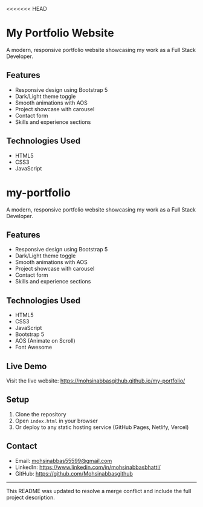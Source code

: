 <<<<<<< HEAD
# My Portfolio Website

A modern, responsive portfolio website showcasing my work as a Full Stack Developer.

## Features
- Responsive design using Bootstrap 5
- Dark/Light theme toggle
- Smooth animations with AOS
- Project showcase with carousel
- Contact form
- Skills and experience sections

## Technologies Used
- HTML5
- CSS3
- JavaScript
# my-portfolio

A modern, responsive portfolio website showcasing my work as a Full Stack Developer.

## Features
- Responsive design using Bootstrap 5
- Dark/Light theme toggle
- Smooth animations with AOS
- Project showcase with carousel
- Contact form
- Skills and experience sections

## Technologies Used
- HTML5
- CSS3
- JavaScript
- Bootstrap 5
- AOS (Animate on Scroll)
- Font Awesome

## Live Demo
Visit the live website: https://mohsinabbasgithub.github.io/my-portfolio/

## Setup
1. Clone the repository
2. Open `index.html` in your browser
3. Or deploy to any static hosting service (GitHub Pages, Netlify, Vercel)

## Contact
- Email: mohsinabbas55599@gmail.com
- LinkedIn: https://www.linkedin.com/in/mohsinabbasbhatti/
- GitHub: https://github.com/Mohsinabbasgithub

---

This README was updated to resolve a merge conflict and include the full project description.
